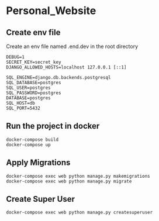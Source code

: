 # Personal_Website

## Create env file
Create an env file named .end.dev in the root directory
```shell
DEBUG=1
SECRET_KEY=secret_key
DJANGO_ALLOWED_HOSTS=localhost 127.0.0.1 [::1]

SQL_ENGINE=django.db.backends.postgresql
SQL_DATABASE=postgres
SQL_USER=postgres
SQL_PASSWORD=postgres
DATABASE=postgres
SQL_HOST=db
SQL_PORT=5432
```

## Run the project in docker
```shell
docker-compose build
docker-compose up
```

## Apply Migrations
```shell
docker-compose exec web python manage.py makemigrations
docker-compose exec web python manage.py migrate
```

## Create Super User
```shell
docker-compose exec web python manage.py createsuperuser
```